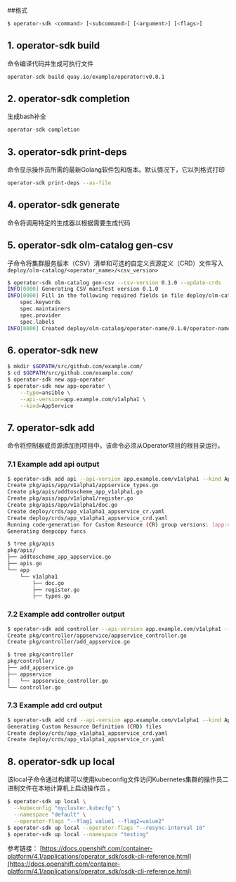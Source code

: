
##格式

```bash
$ operator-sdk <command> [<subcommand>] [<argument>] [<flags>]
```
## 1. operator-sdk build
命令编译代码并生成可执行文件
```bash
operator-sdk build quay.io/example/operator:v0.0.1
```

## 2. operator-sdk completion
生成bash补全
```bash
operator-sdk completion
```
## 3. operator-sdk print-deps
命令显示操作员所需的最新Golang软件包和版本。默认情况下，它以列格式打印

```bash
operator-sdk print-deps --as-file
```
## 4. operator-sdk generate
命令将调用特定的生成器以根据需要生成代码

## 5. operator-sdk olm-catalog gen-csv

子命令将集群服务版本（CSV）清单和可选的自定义资源定义（CRD）文件写入 `deploy/olm-catalog/<operator_name>/<csv_version>`

```bash
$ operator-sdk olm-catalog gen-csv --csv-version 0.1.0 --update-crds
INFO[0000] Generating CSV manifest version 0.1.0
INFO[0000] Fill in the following required fields in file deploy/olm-catalog/operator-name/0.1.0/operator-name.v0.1.0.clusterserviceversion.yaml:
	spec.keywords
	spec.maintainers
	spec.provider
	spec.labels
INFO[0000] Created deploy/olm-catalog/operator-name/0.1.0/operator-name.v0.1.0.clusterserviceversion.yaml
```

## 6. operator-sdk new

```bash
$ mkdir $GOPATH/src/github.com/example.com/
$ cd $GOPATH/src/github.com/example.com/
$ operator-sdk new app-operator
$ operator-sdk new app-operator \
    --type=ansible \
    --api-version=app.example.com/v1alpha1 \
    --kind=AppService
```

## 7. operator-sdk add
命令将控制器或资源添加到项目中。该命令必须从Operator项目的根目录运行。
### 7.1 Example add api output
```bash
$ operator-sdk add api --api-version app.example.com/v1alpha1 --kind AppService
Create pkg/apis/app/v1alpha1/appservice_types.go
Create pkg/apis/addtoscheme_app_v1alpha1.go
Create pkg/apis/app/v1alpha1/register.go
Create pkg/apis/app/v1alpha1/doc.go
Create deploy/crds/app_v1alpha1_appservice_cr.yaml
Create deploy/crds/app_v1alpha1_appservice_crd.yaml
Running code-generation for Custom Resource (CR) group versions: [app:v1alpha1]
Generating deepcopy funcs

$ tree pkg/apis
pkg/apis/
├── addtoscheme_app_appservice.go
├── apis.go
└── app
	└── v1alpha1
		├── doc.go
		├── register.go
		├── types.go
```
### 7.2 Example add controller output

```bash
$ operator-sdk add controller --api-version app.example.com/v1alpha1 --kind AppService
Create pkg/controller/appservice/appservice_controller.go
Create pkg/controller/add_appservice.go

$ tree pkg/controller
pkg/controller/
├── add_appservice.go
├── appservice
│   └── appservice_controller.go
└── controller.go
```
### 7.3 Example add crd output

```bash
$ operator-sdk add crd --api-version app.example.com/v1alpha1 --kind AppService
Generating Custom Resource Definition (CRD) files
Create deploy/crds/app_v1alpha1_appservice_crd.yaml
Create deploy/crds/app_v1alpha1_appservice_cr.yaml
```
## 8. operator-sdk up local
该local子命令通过构建可以使用kubeconfig文件访问Kubernetes集群的操作员二进制文件在本地计算机上启动操作员 。

```bash
$ operator-sdk up local \
  --kubeconfig "mycluster.kubecfg" \
  --namespace "default" \
  --operator-flags "--flag1 value1 --flag2=value2"
$ operator-sdk up local --operator-flags "--resync-interval 10"
$ operator-sdk up local --namespace "testing"
```
参考链接：
[https://docs.openshift.com/container-platform/4.1/applications/operator_sdk/osdk-cli-reference.html](https://docs.openshift.com/container-platform/4.1/applications/operator_sdk/osdk-cli-reference.html)
